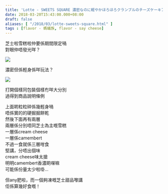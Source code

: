 ```yaml
---
title: 'Lotte - SWEETS SQUARE 濃密なのに軽やかほろほろクランブルのチーズケーキアイス'
date: 2018-03-20T15:43:00.000+08:00
draft: false
aliases: [ "/2018/03/lotte-sweets-square.html" ]
tags : [flavor - 螞蟻族, flavor - say cheese]
---
```


芝士啦雪糕啦仲要係期間限定喎  
對眼仲唔發光咩？  

![](/images/lottesweetssquare.jpg)

濃密但係輕身係咩玩法？  

![](/images/lottesweetssquare1.jpg)

打開個樣同包裝個樣冇咩大分別  
過得到商品說明條例  
  
上面啲粒粒碎係幾輕身喎  
唔係實的的硬掘掘餅乾  
然後下面再有兩層  
兩層係分別唔同芝士為主嘅雪糕  
一層係cream cheese  
一層係camembert  
不過一食就係三層咁食  
堅講，分唔出個味  
cream cheese味太搶  
明明camembert香濃啲㗎嘛  
可能係份量太少啦啩...  
  
但any肥啦，而一個夠凍嘅芝士甜品嚟講  
佢係算幾好食嘅！
